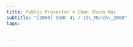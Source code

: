 ```yaml
---
title: Public Prosector v Chan Choon Wai 
subtitle: "[2000] SGHC 41 / 15\_March\_2000"
tags:


---
```


